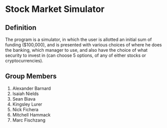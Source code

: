 # Stock Market Simulator

## Definition

The program is a simulator, in which the user is allotted an initial sum of funding ($100,000), and is presented with various choices of where he does the banking, which manager to use, and also have the choice of what security to invest in (can choose 5 options, of any of either stocks or cryptocurrencies).

## Group Members

1. Alexander Barnard
2. Isaiah Nields
3. Sean Biava
4. Kingsley Lurer
5. Nick Fichera
6. Mitchell Hammack
7. Marc Fischzang
